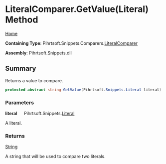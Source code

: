 # LiteralComparer\.GetValue\(Literal\) Method

[Home](../../../../../README.md)

**Containing Type**: Pihrtsoft\.Snippets\.Comparers\.[LiteralComparer](../README.md)

**Assembly**: Pihrtsoft\.Snippets\.dll

## Summary

Returns a value to compare\.

```csharp
protected abstract string GetValue(Pihrtsoft.Snippets.Literal literal)
```

### Parameters

**literal** &emsp; Pihrtsoft\.Snippets\.[Literal](../../../Literal/README.md)

A literal\.

### Returns

[String](https://docs.microsoft.com/en-us/dotnet/api/system.string)

A string that will be used to compare two literals\.